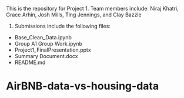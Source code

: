 This is the repository for Project 1.
Team members include: Niraj Khatri, Grace Arhin, Josh Mills, Ting Jennings, and Clay Bazzle

1. Submissions include the following files:
- Base_Clean_Data.ipynb
- Group A1 Group Work.ipynb
- Project1_FinalPresentation.pptx
- Summary Document.docx
- README.md
# AirBNB-data-vs-housing-data
